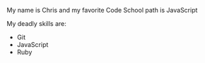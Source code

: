 My name is Chris and my favorite Code School path is JavaScript

My deadly skills are:

* Git
* JavaScript
* Ruby